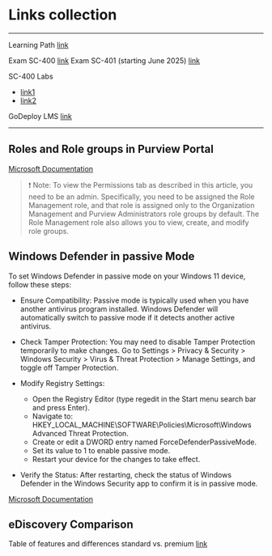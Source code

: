 # Links collection

---

Learning Path [link](https://learn.microsoft.com/en-us/training/courses/sc-400t00)

Exam SC-400 [link](https://learn.microsoft.com/en-us/credentials/certifications/information-protection-administrator/?practice-assessment-type=certification)
Exam SC-401 (starting June 2025) [link](https://learn.microsoft.com/en-us/credentials/certifications/exams/sc-401/)

SC-400 Labs

+ [link1](https://aka.ms/sc400labs)
+ [link2](https://microsoftlearning.github.io/SC-400T00A-Microsoft-Information-Protection-Administrator/)

GoDeploy LMS [link](https://lms.godeploy.it)

---

## Roles and Role groups in Purview Portal

[Microsoft Documentation](https://learn.microsoft.com/en-us/defender-office-365/scc-permissions?toc=%2Fpurview%2Ftoc.json&bc=%2Fpurview%2Fbreadcrumb%2Ftoc.json)

> :exclamation: Note: To view the Permissions tab as described in this article, you need to be an admin. Specifically, you need to be assigned the Role Management role, and that role is assigned only to the Organization Management and Purview Administrators role groups by default. The Role Management role also allows you to view, create, and modify role groups.

## Windows Defender in passive Mode

To set Windows Defender in passive mode on your Windows 11 device, follow these steps:

+ Ensure Compatibility: Passive mode is typically used when you have another antivirus program installed. Windows Defender will automatically switch to passive mode if it detects another active antivirus.
+ Check Tamper Protection: You may need to disable Tamper Protection temporarily to make changes. Go to Settings > Privacy & Security > Windows Security > Virus & Threat Protection > Manage Settings, and toggle off Tamper Protection.
+ Modify Registry Settings:

  + Open the Registry Editor (type regedit in the Start menu search bar and press Enter).
  + Navigate to: HKEY_LOCAL_MACHINE\SOFTWARE\Policies\Microsoft\Windows Advanced Threat Protection.
  + Create or edit a DWORD entry named ForceDefenderPassiveMode.
  + Set its value to 1 to enable passive mode.
  + Restart your device for the changes to take effect.

+ Verify the Status: After restarting, check the status of Windows Defender in the Windows Security app to confirm it is in passive mode.

[Microsoft Documentation](https://learn.microsoft.com/en-us/defender-endpoint/microsoft-defender-antivirus-compatibility#requirements-for-microsoft-defender-antivirus-to-run-in-passive-mode)

## eDiscovery Comparison

Table of features and differences standard vs. premium [link](https://learn.microsoft.com/en-us/purview/ediscovery)
